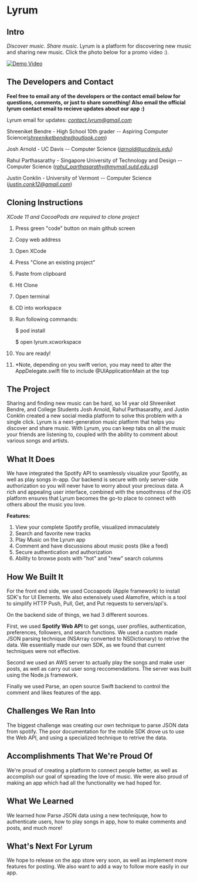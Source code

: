 # Lyrum

## Intro
*Discover music. Share music.* Lyrum is a platform for discovering new music and sharing new music. Click the photo below for a promo video :).

[![Demo Video](https://img.youtube.com/vi/wG-q0WTAf34/0.jpg)](https://www.youtube.com/watch?v=wG-q0WTAf34)

## The Developers and Contact
**Feel free to email any of the developers or the contact email below for questions, comments, or just to share something! Also email the official lyrum contact email to recieve updates about our app :)**

Lyrum email for updates: *contact.lyrum@gmail.com*

Shreeniket Bendre - High School 10th grader -- Aspiring Computer Science(*shreeniketbendre@outlook.com*)

Josh Arnold - UC Davis -- Computer Science (*jarnold@ucdavis.edu*)

Rahul Parthasarathy - Singapore University of Technology and Design -- Computer Science (*rahul_parthasarathy@mymail.sutd.edu.sg*)

Justin Conklin - University of Vermont -- Computer Science (*justin.conk12@gmail.com*)

## Cloning Instructions 
*XCode 11 and CocoaPods are required to clone project*
1) Press green "code" button on main github screen
2) Copy web address
3) Open XCode
4) Press "Clone an existing project"
5) Paste from clipboard
6) Hit Clone
7) Open terminal
8) CD into workspace
9) Run following commands:

   $ pod install
   
   $ open lyrum.xcworkspace
10) You are ready!
11) *Note, depending on you swift verion, you may need to alter the AppDelegate.swift file to include @UIApplicationMain at the top
   
## The Project
Sharing and finding new music can be hard, so 14 year old Shreeniket Bendre, and College Students Josh Arnold, Rahul Parthasarathy, and Justin Conklin created a new social media platform to solve this problem with a single click. Lyrum is a next-generation music platform that helps you discover and share music. With Lyrum, you can keep tabs on all the music your friends are listening to, coupled with the ability to comment about various songs and artists.

## What It Does
We have integrated the Spotify API to seamlessly visualize your Spotify, as well as play songs in-app. Our backend is secure with only server-side authorization so you will never have to worry about your precious data. A rich and appealing user interface, combined with the smoothness of the iOS platform ensures that Lyrum becomes the go-to place to connect with others about the music you love. 

**Features:** 
1) View your complete Spotify profile, visualized immaculately 
2) Search and favorite new tracks 
3) Play Music on the Lyrum app 
4) Comment and have discussions about music posts (like a feed) 
5) Secure authentication and authorization 
6) Ability to browse posts with "hot" and "new" search columns

## How We Built It
For the front end side, we used Cocoapods (Apple framework) to install SDK's for UI Elements. We also extensively used Alamofire, which is a tool to simplify HTTP Push, Pull, Get, and Put requests to servers/api's.


On the backend side of things, we had 3 different sources. 

First, we used **Spotify Web API** to get songs, user profiles, authentication, preferences, followers, and search functions. We used a custom made JSON parsing technique (NSArray converted to NSDictionary) to retrive the data. We essentially made our own SDK, as we found that current techniques were not effective.

Second we used an AWS server to actually play the songs and make user posts, as well as carry out user song reccomendations. The server was built using the Node.js framework.

Finally we used Parse, an open source Swift backend to control the comment and likes features of the app.

## Challenges We Ran Into
The biggest challenge was creating our own technique to parse JSON data from spotify. The poor documentation for the mobile SDK drove us to use the Web API, and using a specialized technique to retrive the data.

## Accomplishments That We're Proud Of
We're proud of creating a platform to connect people better, as well as accomplish our goal of spreading the love of music. We were also proud of making an app which had all the functionality we had hoped for.

## What We Learned
We learned how Parse JSON data using a new techniquqe, how to authenticate users, how to play songs in app, how to make comments and posts, and much more!

## What's Next For Lyrum
We hope to release on the app store very soon, as well as implement more features for posting. We also want to add a way to follow more easily in our app.

